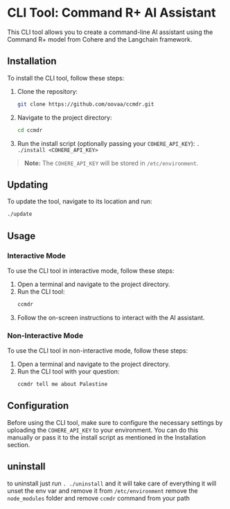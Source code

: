 # CLI Tool: Command R+ AI Assistant

This CLI tool allows you to create a command-line AI assistant using the Command R+ model from Cohere and the Langchain framework.

## Installation

To install the CLI tool, follow these steps:

1. Clone the repository:
    ```sh
    git clone https://github.com/oovaa/ccmdr.git
    ```
2. Navigate to the project directory:
    ```sh
    cd ccmdr
    ```
3. Run the install script (optionally passing your `COHERE_API_KEY`):
    `
    . ./install <COHERE_API_KEY>
    `
> **Note:** The `COHERE_API_KEY` will be stored in `/etc/environment`.

## Updating


To update the tool, navigate to its location and run:
```sh
./update
```

## Usage

### Interactive Mode

To use the CLI tool in interactive mode, follow these steps:

1. Open a terminal and navigate to the project directory.
2. Run the CLI tool:
    ```sh
    ccmdr
    ```
3. Follow the on-screen instructions to interact with the AI assistant.

### Non-Interactive Mode

To use the CLI tool in non-interactive mode, follow these steps:

1. Open a terminal and navigate to the project directory.
2. Run the CLI tool with your question:
    ```sh
    ccmdr tell me about Palestine
    ```

## Configuration

Before using the CLI tool, make sure to configure the necessary settings by uploading the `COHERE_API_KEY` to your environment. You can do this manually or pass it to the install script as mentioned in the Installation section.


## uninstall
to uninstall just run `. ./uninstall` and it will take care of everything it will unset the env var and remove it from `/etc/environment` remove the `node_modules` folder  and remove `ccmdr` command from your path
